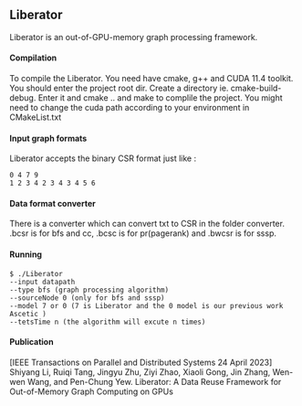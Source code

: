 ## Liberator
Liberator is an out-of-GPU-memory graph processing framework.

#### Compilation
To compile the Liberator. You need have cmake, g++ and CUDA 11.4 toolkit. 
You should enter the project root dir. 
Create a directory ie. cmake-build-debug. 
Enter it and cmake .. and make to complile the project.
You might need to change the cuda path according to your environment in CMakeList.txt

#### Input graph formats
Liberator accepts the binary CSR format just like :
```
0 4 7 9
1 2 3 4 2 3 4 3 4 5 6
```
#### Data format converter
There is a converter which can convert txt to CSR in the folder converter.
.bcsr is for bfs and cc, .bcsc is for pr(pagerank) and .bwcsr is for sssp.

#### Running
```
$ ./Liberator 
--input datapath 
--type bfs (graph processing algorithm)
--sourceNode 0 (only for bfs and sssp)
--model 7 or 0 (7 is Liberator and the 0 model is our previous work Ascetic )
--tetsTime n (the algorithm will excute n times)
```

#### Publication
[IEEE Transactions on Parallel and Distributed Systems 24 April 2023] Shiyang Li, Ruiqi Tang, Jingyu Zhu, Ziyi Zhao, Xiaoli Gong, Jin Zhang, Wen-wen Wang, and Pen-Chung Yew. Liberator: A Data Reuse Framework for Out-of-Memory Graph Computing on GPUs




